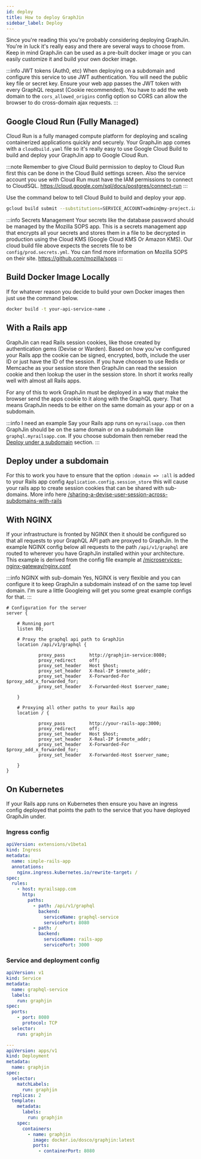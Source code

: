 ```yaml
---
id: deploy
title: How to deploy GraphJin
sidebar_label: Deploy
---
```


Since you're reading this you're probably considering deploying GraphJin. You're in luck it's really easy and there are several ways to choose from. Keep in mind GraphJin can be used as a pre-built docker image or you can easily customize it and build your own docker image.

:::info JWT tokens (Auth0, etc)
When deploying on a subdomain and configure this service to use JWT authentication. You will need the public key file or secret key. Ensure your web app passes the JWT token with every GraphQL request (Cookie recommended). You have to add the web domain to the `cors_allowed_origins` config option so CORS can allow the browser to do cross-domain ajax requests.
:::

## Google Cloud Run (Fully Managed)

Cloud Run is a fully managed compute platform for deploying and scaling containerized applications quickly and securely.
Your GraphJin app comes with a `cloudbuild.yaml` file so it's really easy to use Google Cloud Build to build and deploy your GraphJin app to Google Cloud Run.

:::note
Remember to give Cloud Build permission to deploy to Cloud Run first this can be done in the Cloud Build settings screen. Also the service account you use with Cloud Run must have the IAM permissions to connect to CloudSQL. https://cloud.google.com/sql/docs/postgres/connect-run
:::

Use the command below to tell Cloud Build to build and deploy your app.

```bash
gcloud build submit --substitutions=SERVICE_ACCOUNT=admin@my-project.iam.gserviceaccount.com,REGION=us-central1 .
```

:::info Secrets Management
Your secrets like the database password should be managed by the Mozilla SOPS app. This is a secrets management app that encrypts all your secrets and stores them in a file to be decrypted in production using the Cloud KMS (Google Cloud KMS Or Amazon KMS). Our cloud build file above expects the secrets file to be `config/prod.secrets.yml`. You can find more information on Mozilla SOPS on their site. https://github.com/mozilla/sops
:::

## Build Docker Image Locally

If for whatever reason you decide to build your own Docker images then just use the command below.

```bash
docker build -t your-api-service-name .
```

## With a Rails app

GraphJin can read Rails session cookies, like those created by authentication gems (Devise or Warden). Based on how you've configured your Rails app the cookie can be signed, encrypted, both, include the user ID or just have the ID of the session. If you have choosen to use Redis or Memcache as your session store then GraphJin can read the session cookie and then lookup the user in the session store. In short it works really well with almost all Rails apps.

For any of this to work GraphJin must be deployed in a way that make the browser send the apps cookie to it along with the GraphQL query. That means GraphJin needs to be either on the same domain as your app or on a subdomain.

:::info I need an example
Say your Rails app runs on `myrailsapp.com` then GraphJin should be on the same domain or on a subdomain like `graphql.myrailsapp.com`. If you choose subdomain then remeber read the [Deploy under a subdomain](#deploy-under-a-subdomain) section.
:::

## Deploy under a subdomain

For this to work you have to ensure that the option `:domain => :all` is added to your Rails app config `Application.config.session_store` this will cause your rails app to create session cookies that can be shared with sub-domains. More info here [/sharing-a-devise-user-session-across-subdomains-with-rails](http://excid3.com/blog/sharing-a-devise-user-session-across-subdomains-with-rails-3/)

## With NGINX

If your infrastructure is fronted by NGINX then it should be configured so that all requests to your GraphQL API path are proxyed to GraphJin. In the example NGINX config below all requests to the path `/api/v1/graphql` are routed to wherever you have GraphJin installed within your architecture. This example is derived from the config file example at [/microservices-nginx-gateway/nginx.conf](https://github.com/launchany/microservices-nginx-gateway/blob/master/nginx.conf)

:::info NGINX with sub-domain
Yes, NGINX is very flexible and you can configure it to keep GraphJin a subdomain instead of on the same top level domain. I'm sure a little Googleing will get you some great example configs for that.
:::

```nginx
# Configuration for the server
server {

	# Running port
	listen 80;

	# Proxy the graphql api path to GraphJin
	location /api/v1/graphql {

			proxy_pass         http://graphjin-service:8080;
			proxy_redirect     off;
			proxy_set_header   Host $host;
			proxy_set_header   X-Real-IP $remote_addr;
			proxy_set_header   X-Forwarded-For $proxy_add_x_forwarded_for;
			proxy_set_header   X-Forwarded-Host $server_name;

	}

	# Proxying all other paths to your Rails app
	location / {

			proxy_pass         http://your-rails-app:3000;
			proxy_redirect     off;
			proxy_set_header   Host $host;
			proxy_set_header   X-Real-IP $remote_addr;
			proxy_set_header   X-Forwarded-For $proxy_add_x_forwarded_for;
			proxy_set_header   X-Forwarded-Host $server_name;

	}
}
```

## On Kubernetes

If your Rails app runs on Kubernetes then ensure you have an ingress config deployed that points the path to the service that you have deployed GraphJin under.

### Ingress config

```yaml
apiVersion: extensions/v1beta1
kind: Ingress
metadata:
  name: simple-rails-app
  annotations:
    nginx.ingress.kubernetes.io/rewrite-target: /
spec:
  rules:
    - host: myrailsapp.com
      http:
        paths:
          - path: /api/v1/graphql
            backend:
              serviceName: graphql-service
              servicePort: 8080
          - path: /
            backend:
              serviceName: rails-app
              servicePort: 3000
```

### Service and deployment config

```yaml
apiVersion: v1
kind: Service
metadata:
  name: graphql-service
  labels:
    run: graphjin
spec:
  ports:
    - port: 8080
      protocol: TCP
  selector:
    run: graphjin

---
apiVersion: apps/v1
kind: Deployment
metadata:
  name: graphjin
spec:
  selector:
    matchLabels:
      run: graphjin
  replicas: 2
  template:
    metadata:
      labels:
        run: graphjin
    spec:
      containers:
        - name: graphjin
          image: docker.io/dosco/graphjin:latest
          ports:
            - containerPort: 8080
```
